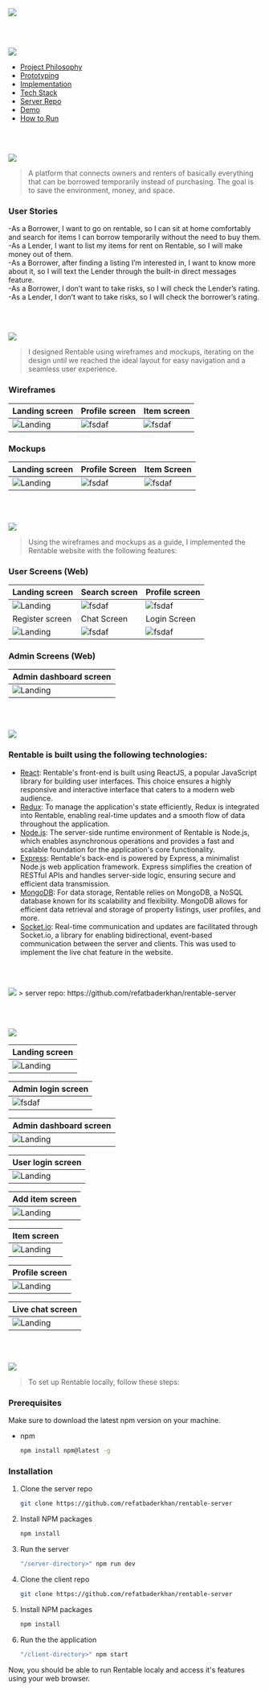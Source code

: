 <img src="./readme/title1.svg"/>

<br><br>

<!-- Table of contents -->
<img src="./readme/title10.svg"/>

- [Project Philosophy](#project-philosophy)
- [Prototyping](#Prototyping)
- [Implementation](#Implementation)
- [Tech Stack](#Tech-Stack)
- [Server Repo](#Server)
- [Demo](#Demo)
- [How to Run](#how-to)



<br><br>



<!-- project philosophy -->
<img src="./readme/title2.svg"/>
<a name="project-philosophy"></a>

> A platform that connects owners and renters of basically everything that can be borrowed temporarily instead of purchasing. The goal is to save the environment, money, and space.




### User Stories
-As a Borrower, I want to go on rentable, so I can sit at home comfortably and search for items I can borrow temporarily without the need to buy them.<br>
-As a Lender, I want to list my items for rent on Rentable, so I will make money out of them.<br>
-As a Borrower, after finding a listing I’m interested in, I want to know more about it, so I will text the Lender through the built-in direct messages feature.<br>
-As a Borrower, I don’t want to take risks, so I will check the Lender’s rating.<br>
-As a Lender, I don’t want to take risks, so I will check the borrower’s rating.<br>



<br><br>

<!-- Prototyping -->
<img src="./readme/title3.svg"/>
<a name="Prototyping"></a>

> I designed Rentable using wireframes and mockups, iterating on the design until we reached the ideal layout for easy navigation and a seamless user experience.

### Wireframes
| Landing screen  | Profile screen |  Item screen |
| ---| ---| ---|
| ![Landing](./readme/demo/landing-wireframe.png) | ![fsdaf](./readme/demo/profile-wireframe.png) | ![fsdaf](./readme/demo/item-wireframe.png) |

### Mockups
| Landing screen  | Profile Screen | Item Screen |
| ---| ---| ---|
| ![Landing](./readme/demo/landing-mockup.png) | ![fsdaf](./readme/demo/profile-mockup.png) | ![fsdaf](./readme/demo/item-mockup.png) |

<br><br>

<!-- Implementation -->
<img src="./readme/title4.svg"/>
<a name="Implementation"></a>

> Using the wireframes and mockups as a guide, I implemented the Rentable website with the following features:

### User Screens (Web)
| Landing screen  | Search screen |  Profile screen |
| ---| ---| ---|
| ![Landing](./readme/demo/landing-screen.png) | ![fsdaf](./readme/demo/search-screen.png) | ![fsdaf](./readme/demo/profile-screen.png) |
| Register screen  | Chat Screen | Login Screen |
| ![Landing](./readme/demo/register-screen.png) | ![fsdaf](./readme/demo/chat-screen.png) | ![fsdaf](./readme/demo/login-screen.png) |

### Admin Screens (Web)
| Admin dashboard screen  |
| ---|
| ![Landing](./readme/demo/admin-screen.png) |

<br><br>




<!-- Tech stack -->
<img src="./readme/title5.svg"/>
<a name="Tech-Stack"></a>

###  Rentable is built using the following technologies:

- [React](https://reactjs.org/): Rentable's front-end is built using ReactJS, a popular JavaScript library for building user interfaces. This choice ensures a highly responsive and interactive interface that caters to a modern web audience.
- [Redux](https://redux.js.org/): To manage the application's state efficiently, Redux is integrated into Rentable, enabling real-time updates and a smooth flow of data throughout the application.
- [Node.js](https://nodejs.org/): The server-side runtime environment of Rentable is Node.js, which enables asynchronous operations and provides a fast and scalable foundation for the application's core functionality.
- [Express](https://expressjs.com/): Rentable's back-end is powered by Express, a minimalist Node.js web application framework. Express simplifies the creation of RESTful APIs and handles server-side logic, ensuring secure and efficient data transmission.
- [MongoDB](https://www.mongodb.com/): For data storage, Rentable relies on MongoDB, a NoSQL database known for its scalability and flexibility. MongoDB allows for efficient data retrieval and storage of property listings, user profiles, and more.
- [Socket.io](https://socket.io/): Real-time communication and updates are facilitated through Socket.io, a library for enabling bidirectional, event-based communication between the server and clients. This was used to implement the live chat feature in the website.


<br><br>

<!-- Server -->
<img src="./readme/title8.svg"/>
<a name="Server"></a>
> server repo: https://github.com/refatbaderkhan/rentable-server

<br><br>


<!-- Demo -->
<img src="./readme/title7.svg"/>
<a name="Demo"></a>


<div align="center">

| Landing screen  |
| ---|
| ![Landing](./readme/demo/landing.gif) |

| Admin login screen  |
| ---|
| ![fsdaf](./readme/demo/admin-login.gif) |

| Admin dashboard screen  |
| ---|
| ![Landing](./readme/demo/admin-dashboard.gif) |

| User login screen  |
| ---|
| ![Landing](./readme/demo/user-login.gif) |

| Add item screen  |
| ---|
| ![Landing](./readme/demo/list-item.gif) |

| Item screen  |
| ---|
| ![Landing](./readme/demo/item-page.gif) |

| Profile screen  |
| ---|
| ![Landing](./readme/demo/user-profile.gif) |

| Live chat screen  |
| ---|
| ![Landing](./readme/demo/live-chat.gif) |
</div>

<br><br>


<!-- How to run -->
<img src="./readme/title6.svg"/>
<a name="how-to"></a>

> To set up Rentable locally, follow these steps:

### Prerequisites

Make sure to download the latest npm version on your machine.
* npm
  ```sh
  npm install npm@latest -g
  ```

### Installation

1. Clone the server repo
   ```sh
   git clone https://github.com/refatbaderkhan/rentable-server
   ```
2. Install NPM packages
   ```sh
   npm install
   ```
3. Run the server
   ```sh
   "/server-directory>" npm run dev
   ```
4. Clone the client repo
   ```sh
   git clone https://github.com/refatbaderkhan/rentable-server
   ```
5. Install NPM packages
   ```sh
   npm install
   ```
6. Run the the application
   ```sh
   "/client-directory>" npm start
   ```

Now, you should be able to run Rentable localy and access it's features using your web browser.
